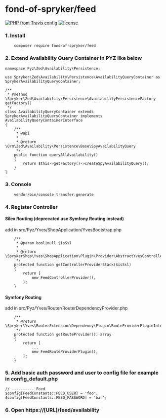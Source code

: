 # fond-of-spryker/feed
[![PHP from Travis config](https://img.shields.io/travis/php-v/symfony/symfony.svg)](https://php.net/)
[![license](https://img.shields.io/github/license/mashape/apistatus.svg)](https://packagist.org/packages/fond-of-spryker/feed)


### 1. Install
```
    composer require fond-of-spryker/feed
```

### 2. Extend Availability Query Container in PYZ like below

```
namespace Pyz\Zed\Availability\Persistence;

use Spryker\Zed\Availability\Persistence\AvailabilityQueryContainer as SprykerAvailabilityQueryContainer;

/**
 * @method \Spryker\Zed\Availability\Persistence\AvailabilityPersistenceFactory getFactory()
 */
class AvailabilityQueryContainer extends SprykerAvailabilityQueryContainer implements AvailabilityQueryContainerInterface
{
    /**
     * @api
     *
     * @return \Orm\Zed\Availability\Persistence\Base\SpyAvailabilityQuery
     */
    public function queryAllAvailability()
    {
        return $this->getFactory()->createSpyAvailabilityQuery();
    }
}

```

### 3. Console
```
    vendor/bin/console transfer:generate
```

### 4. Register Controller
#### Silex Routing (deprecated use Symfony Routing instead)
add in src/Pyz/Yves/ShopApplication/YvesBootstrap.php
```
    /**
     * @param bool|null $isSsl
     *
     * @return \SprykerShop\Yves\ShopApplication\Plugin\Provider\AbstractYvesControllerProvider[]
     */
    protected function getControllerProviderStack($isSsl)
    {
        return [
            new FeedControllerProvider(),
        ];
    }
```

#### Symfony Routing
add in src/Pyz/Yves/Router/RouterDependencyProvider.php
```
    /**
     * @return \Spryker\Yves\RouterExtension\Dependency\Plugin\RouteProviderPluginInterface[]
     */
    protected function getRouteProvider(): array
    {
        return [
            ...
            new FeedRouteProviderPlugin(),
        ];
    }
```

### 5. Add basic auth password and user to config file for example in config_default.php
```
// ---------- Feed
$config[FeedConstants::FEED_USER] = 'foo';
$config[FeedConstants::FEED_PASSWORD] = 'bar';
```

### 6. Open https://[URL]/feed/availability

